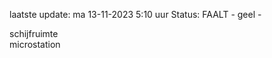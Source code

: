 laatste update: 
ma 13-11-2023  5:10   uur 
Status: FAALT - geel - 
<div class="service R">schijfruimte</div><div class="service R">microstation</div>